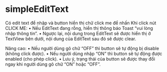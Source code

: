# simpleEditText
Có edit text để nhập và button hiển thị chữ click me để nhấn
Khi click nút CLICK ME:
• Nếu EditText đang rỗng, hiển thị thông báo Toast “vui lòng nhập thông tin”.
• Ngược lại, nội dung trong EditText sẽ được hiển thị ở TextView bên dưới, nội
dung của EditText sau đó sẽ được clear.

Nâng cao:
• Nếu người dùng gõ chữ “OFF” thì button sẽ tự động bị disable (không click được).
• Nếu người dùng nhập “ON” thì button sẽ tự động được enabled (cho phép click).
• Lưu ý, trạng thái của button sẽ được thay đổi ngay khi người dùng gõ chữ “ON”
hoặc “OFF”.
